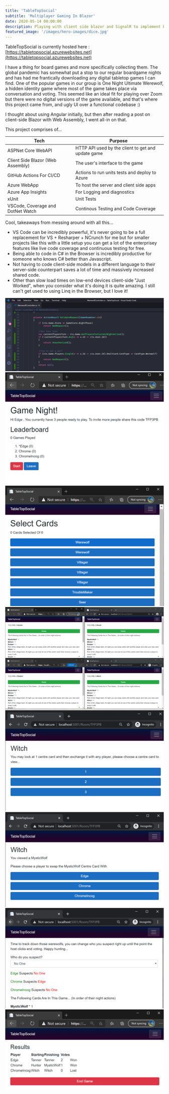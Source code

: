```yaml
---
title: 'TableTopSocial'
subtitle: 'Multiplayer Gaming In Blazor'
date: 2020-05-14 00:00:00
description: Playing with client side blazor and SignalR to implement browser based multiplayer tabletop games
featured_image: '/images/hero-images/dice.jpg'
---
```


TableTopSocial is currently hosted here : [https://tabletopsocial.azurewebsites.net](https://tabletopsocial.azurewebsites.net)

I have a thing for board games and more specifically collecting them. The global pandemic has somewhat put a stop to our regular boardgame nights and has had me frantically downloading any digital tabletop games I can find. One of the popular games in our group is One Night Ultimate Werewolf, a hidden identity game where most of the game takes place via conversation and voting. This seemed like an ideal fit for playing over Zoom but there were no digital versions of the game available, and that's where this project came from, and ugly UI over a functional codebase :)

I thought about using Angular initially, but then after reading a post on client-side Blazor with Web Assembly, I went all-in on that.

This project comprises of...

| Tech                 | Purpose        | 
|----------------------|---------------|
| ASPNet Core WebAPI    | HTTP API used by the client to get and update game |
| Client Side Blazor  (Web Assembly) | The user's interface to the game |
| GitHub Actions For CI/CD | Actions to run units tests and deploy to Azure |
| Azure WebApp | To host the server and client side apps |
| Azure App Insights | For Logging and diagnostics | 
| xUnit | Unit Tests |
| VSCode, Coverage and DotNet Watch | Continous Testing and Code Coverage |

Cool, takeaways from messing around with all this...

* VS Code can be incredibly powerful, it's never going to be a full replacement for VS + Resharper + NCrunch for me but for smaller projects like this with a little setup you can get a lot of the enterprisey features like live code coverage and continuous testing for free.
* Being able to code in C# in the Browser is incredibly productive for someone who knows C# better than Javascript.
* Not having to code client-side models in a different language to their server-side counterpart saves a lot of time and massively increased shared code.
* Other than slow load times on low-end devices client-side "Just Worked", when you consider what it's doing it is quite amazing. I still can't get used to using Linq in the Browser, but I love it!



<div class="gallery" data-columns="1">
	<img src="/images/posts/tabletop/coverage.PNG">
	<img src="/images/posts/tabletop/room.PNG">
	<img src="/images/posts/tabletop/cards.PNG">
	<img src="/images/posts/tabletop/dealt-cards.PNG">
	<img src="/images/posts/tabletop/witch.PNG">
	<img src="/images/posts/tabletop/witch2.PNG">
	<img src="/images/posts/tabletop/vote.PNG">
	<img src="/images/posts/tabletop/results.PNG">

</div>

